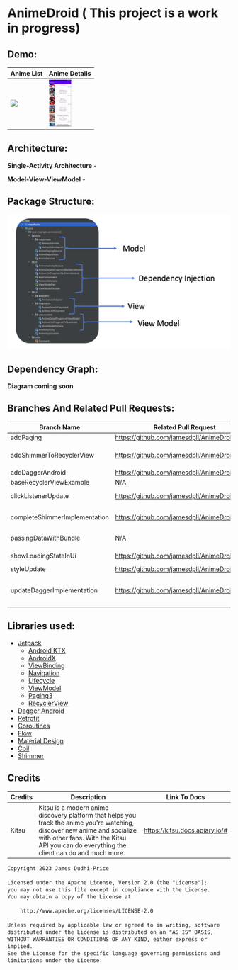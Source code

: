 # AnimeDroid ( This project is a work in progress)

## **Demo:**

 | Anime List                                                | Anime Details                                                |
|-----------------------------------------------------------|--------------------------------------------------------------|
| <img src=readMeAndOtherResources/animeList.gif width=50/> | <img src=readMeAndOtherResources/animeDetails.gif width=50/> |

## **Architecture:**
**Single-Activity Architecture**  - 

**Model-View-ViewModel** -

## **Package Structure:**
![packageStructure.png](readMeAndOtherResources/packageStructure.png)

## **Dependency Graph:**

**Diagram coming soon**

## **Branches And Related Pull Requests:**

| Branch Name                   | Related Pull Request                           | Description                                                     |
|-------------------------------|------------------------------------------------|-----------------------------------------------------------------|
| addPaging                     | https://github.com/jamesdpli/AnimeDroid/pull/4 | Anime list is now paged                                         |                                                                 |
| addShimmerToRecyclerView      | https://github.com/jamesdpli/AnimeDroid/pull/8 | Adds shimmer to recycler view, instead of circular progress bar |
| addDaggerAndroid              | https://github.com/jamesdpli/AnimeDroid/pull/2 | Add Dagger-Android                                              |                                                                 |
| baseRecyclerViewExample       | N/A                                            | Plain old recycler view                                         |
| clickListenerUpdate           | https://github.com/jamesdpli/AnimeDroid/pull/1 | Add click listener to recycler view items                       |
| completeShimmerImplementation | https://github.com/jamesdpli/AnimeDroid/pull/9 | Replace circular progress bar with shimmer animations           |
| passingDataWithBundle         | N/A                                            | Pass data with bundle rather than safe args                     |
| showLoadingStateInUi          | https://github.com/jamesdpli/AnimeDroid/pull/7 | Adds Circular spinners to show load state                       |
| styleUpdate                   | https://github.com/jamesdpli/AnimeDroid/pull/6 | Basic update to xml                                             |
| updateDaggerImplementation    | https://github.com/jamesdpli/AnimeDroid/pull/3 | Makes use of DaggerFragment, DaggerAppCompatActivity etc        |

## **Libraries used:**
- [Jetpack](https://developer.android.com/jetpack)
    - [Android KTX](https://developer.android.com/kotlin/ktx.html) 
    - [AndroidX](https://developer.android.com/jetpack/androidx) 
    - [ViewBinding](https://developer.android.com/topic/libraries/view-binding)
    - [Navigation](https://developer.android.com/jetpack/androidx/releases/navigation) 
    - [Lifecycle](https://developer.android.com/topic/libraries/architecture/lifecycle) 
    - [ViewModel](https://developer.android.com/topic/libraries/architecture/viewmodel)
    - [Paging3](https://developer.android.com/topic/libraries/architecture/paging/v3-overview)
    - [RecyclerView](https://developer.android.com/reference/androidx/recyclerview/widget/RecyclerView)
- [Dagger Android](https://dagger.dev/dev-guide/android.html) 
- [Retrofit](https://square.github.io/retrofit/) 
- [Coroutines](https://github.com/Kotlin/kotlinx.coroutines) 
- [Flow](https://developer.android.com/kotlin/flow) 
- [Material Design](https://material.io/develop/android/docs/getting-started/) 
- [Coil](https://github.com/coil-kt/coil) 
- [Shimmer](https://facebook.github.io/shimmer-android/) 

## **Credits**
| Credits | Description                                                                                                                                                                                                            | Link To Docs                   |
|---------|------------------------------------------------------------------------------------------------------------------------------------------------------------------------------------------------------------------------|--------------------------------|
| Kitsu   | Kitsu is a modern anime discovery platform that helps you track the anime you're watching, discover new anime and socialize with other fans. With the Kitsu API you can do everything the client can do and much more. | https://kitsu.docs.apiary.io/# | 


```
Copyright 2023 James Dudhi-Price

Licensed under the Apache License, Version 2.0 (the "License");
you may not use this file except in compliance with the License.
You may obtain a copy of the License at

    http://www.apache.org/licenses/LICENSE-2.0

Unless required by applicable law or agreed to in writing, software
distributed under the License is distributed on an "AS IS" BASIS,
WITHOUT WARRANTIES OR CONDITIONS OF ANY KIND, either express or implied.
See the License for the specific language governing permissions and
limitations under the License.
```
